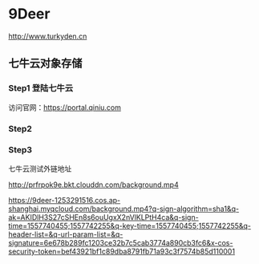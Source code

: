 # 9Deer

http://www.turkyden.cn

## 七牛云对象存储

### Step1 登陆七牛云

访问官网：https://portal.qiniu.com

### Step2 

### Step3

七牛云测试外链地址

http://prfrpok9e.bkt.clouddn.com/background.mp4

https://9deer-1253291516.cos.ap-shanghai.myqcloud.com/background.mp4?q-sign-algorithm=sha1&q-ak=AKIDlH3S27cSHEn8s6ouUgxX2nVlKLPtH4ca&q-sign-time=1557740455;1557742255&q-key-time=1557740455;1557742255&q-header-list=&q-url-param-list=&q-signature=6e678b289fc1203ce32b7c5cab3774a890cb3fc6&x-cos-security-token=bef43921bf1c89dba8791fb71a93c3f7574b85d110001